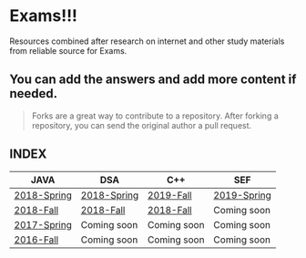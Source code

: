 # Exams!!!

Resources combined after research on internet and other study materials from reliable source for Exams.

## You can add the answers and add more content if needed.

> Forks are a great way to contribute to a repository. After forking a repository, you can send the original author a pull request.

## INDEX

JAVA | DSA | C++ | SEF
-----|-----|-----|----
[2018-Spring](JAVA/2018-Spring.md) | [2018-Spring](DSA/2018-Spring.md) | [2019-Fall](C++/2019-Fall.md) | [2019-Spring](SEF/2019-Spring.md)
[2018-Fall](JAVA/2018-Fall.md) | [2018-Fall](DSA/2018-Spring.md) | [2018-Fall](C++/2018-Fall.md) | Coming soon
[2017-Spring](JAVA/2017-Spring.md) | Coming soon | Coming soon| Coming soon
[2016-Fall](JAVA/2016-Fall.md) | Coming soon | Coming soon| Coming soon
